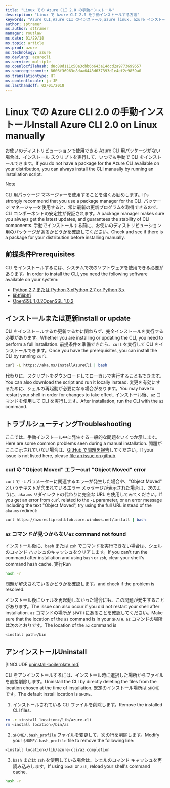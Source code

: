 ```yaml
---
title: "Linux での Azure CLI 2.0 の手動インストール"
description: "Linux で Azure CLI 2.0 を手動インストールする方法"
keywords: "Azure CLI,Azure CLI のインストール,azure linux, azure インストール linux"
author: sptramer
ms.author: sttramer
manager: routlaw
ms.date: 01/29/18
ms.topic: article
ms.prod: azure
ms.technology: azure
ms.devlang: azurecli
ms.service: multiple
ms.openlocfilehash: d8c88d111c50a3cbb6b643a14dcd2a9773699657
ms.sourcegitcommit: 8606f36963e8daa6448d637393d1e4ef2c9859a0
ms.translationtype: HT
ms.contentlocale: ja-JP
ms.lasthandoff: 02/01/2018
---
```

# <a name="install-azure-cli-20-on-linux-manually"></a><span data-ttu-id="52ffe-104">Linux での Azure CLI 2.0 の手動インストール</span><span class="sxs-lookup"><span data-stu-id="52ffe-104">Install Azure CLI 2.0 on Linux manually</span></span>

<span data-ttu-id="52ffe-105">お使いのディストリビューションで使用できる Azure CLI 用パッケージがない場合は、インストール スクリプトを実行して、いつでも手動で CLI をインストールできます。</span><span class="sxs-lookup"><span data-stu-id="52ffe-105">If you do not have a package for the Azure CLI available on your distribution, you can always install the CLI manually by running an installation script.</span></span>

> [!NOTE]
> <span data-ttu-id="52ffe-106">CLI 用パッケージ マネージャーを使用することを強くお勧めします。</span><span class="sxs-lookup"><span data-stu-id="52ffe-106">It's strongly recommend that you use a package manager for the CLI.</span></span> <span data-ttu-id="52ffe-107">パッケージ マネージャーを使用すると、常に最新の更新プログラムを取得できるので、CLI コンポーネントの安定性が保証されます。</span><span class="sxs-lookup"><span data-stu-id="52ffe-107">A package manager makes sure you always get the latest updates, and guarantees the stability of CLI components.</span></span> <span data-ttu-id="52ffe-108">手動でインストールする前に、お使いのディストリビューション用のパッケージがあるかどうかを確認してください。</span><span class="sxs-lookup"><span data-stu-id="52ffe-108">Check and see if there is a package for your distribution before installing manually.</span></span>

## <a name="prerequisites"></a><span data-ttu-id="52ffe-109">前提条件</span><span class="sxs-lookup"><span data-stu-id="52ffe-109">Prerequisites</span></span>

<span data-ttu-id="52ffe-110">CLI をインストールするには、システムで次のソフトウェアを使用できる必要があります。</span><span class="sxs-lookup"><span data-stu-id="52ffe-110">In order to install the CLI, you need the following software available on your system:</span></span>

* [<span data-ttu-id="52ffe-111">Python 2.7 または Python 3.x</span><span class="sxs-lookup"><span data-stu-id="52ffe-111">Python 2.7 or Python 3.x</span></span>](https://www.python.org/downloads/)
* [<span data-ttu-id="52ffe-112">libffi</span><span class="sxs-lookup"><span data-stu-id="52ffe-112">libffi</span></span>](https://sourceware.org/libffi/)
* [<span data-ttu-id="52ffe-113">OpenSSL 1.0.2</span><span class="sxs-lookup"><span data-stu-id="52ffe-113">OpenSSL 1.0.2</span></span>](https://www.openssl.org/source/)

## <a name="install-or-update"></a><span data-ttu-id="52ffe-114">インストールまたは更新</span><span class="sxs-lookup"><span data-stu-id="52ffe-114">Install or update</span></span> 

<span data-ttu-id="52ffe-115">CLI をインストールするか更新するかに関わらず、完全インストールを実行する必要があります。</span><span class="sxs-lookup"><span data-stu-id="52ffe-115">Whether you are installing or updating the CLI, you need to perform a full installation.</span></span> <span data-ttu-id="52ffe-116">前提条件を準備できたら、`curl` を実行して CLI をインストールできます。</span><span class="sxs-lookup"><span data-stu-id="52ffe-116">Once you have the prerequisites, you can install the CLI by running `curl`.</span></span>

```bash
curl -L https://aka.ms/InstallAzureCli | bash
```

<span data-ttu-id="52ffe-117">代わりに、スクリプトをダウンロードしてローカルで実行することもできます。</span><span class="sxs-lookup"><span data-stu-id="52ffe-117">You can also download the script and run it locally instead.</span></span> <span data-ttu-id="52ffe-118">変更を有効にするために、シェルの再起動が必要になる場合があります。</span><span class="sxs-lookup"><span data-stu-id="52ffe-118">You may have to restart your shell in order for changes to take effect.</span></span> <span data-ttu-id="52ffe-119">インストール後、`az` コマンドを使用して CLI を実行します。</span><span class="sxs-lookup"><span data-stu-id="52ffe-119">After installation, run the CLI with the `az` command.</span></span>

## <a name="troubleshooting"></a><span data-ttu-id="52ffe-120">トラブルシューティング</span><span class="sxs-lookup"><span data-stu-id="52ffe-120">Troubleshooting</span></span>

<span data-ttu-id="52ffe-121">ここでは、手動インストール中に発生する一般的な問題をいくつか示します。</span><span class="sxs-lookup"><span data-stu-id="52ffe-121">Here are some common problems seen during a manual installation.</span></span> <span data-ttu-id="52ffe-122">問題がここに示されていない場合は、[GitHub で問題を報告](https://github.com/Azure/azure-cli/issues)してください。</span><span class="sxs-lookup"><span data-stu-id="52ffe-122">If your issue is not listed here, please [file an issue on github](https://github.com/Azure/azure-cli/issues).</span></span>
### <a name="curl-object-moved-error"></a><span data-ttu-id="52ffe-123">curl の "Object Moved" エラー</span><span class="sxs-lookup"><span data-stu-id="52ffe-123">curl "Object Moved" error</span></span>

<span data-ttu-id="52ffe-124">`curl` で `-L` パラメーターに関連するエラーが発生した場合や、"Object Moved" というテキストが含まれているエラー メッセージが表示された場合は、次のように、`aka.ms` リダイレクトの代わりに完全な URL を使用してみてください。</span><span class="sxs-lookup"><span data-stu-id="52ffe-124">If you get an error from `curl` related to the `-L` parameter, or an error message including the text "Object Moved", try using the full URL instead of the `aka.ms` redirect:</span></span>

```bash
curl https://azurecliprod.blob.core.windows.net/install | bash
```

### <a name="az-command-not-found"></a><span data-ttu-id="52ffe-125">`az` コマンドが見つからない</span><span class="sxs-lookup"><span data-stu-id="52ffe-125">`az` command not found</span></span>

<span data-ttu-id="52ffe-126">インストール後に、`bash` または `zsh` でコマンドを実行できない場合は、シェルのコマンド ハッシュのキャッシュをクリアします。</span><span class="sxs-lookup"><span data-stu-id="52ffe-126">If you can't run the command after installation and using `bash` or `zsh`, clear your shell's command hash cache.</span></span> <span data-ttu-id="52ffe-127">実行</span><span class="sxs-lookup"><span data-stu-id="52ffe-127">Run</span></span>

```bash
hash -r
```

<span data-ttu-id="52ffe-128">問題が解決されているかどうかを確認します。</span><span class="sxs-lookup"><span data-stu-id="52ffe-128">and check if the problem is resolved.</span></span>

<span data-ttu-id="52ffe-129">インストール後にシェルを再起動しなかった場合にも、この問題が発生することがあります。</span><span class="sxs-lookup"><span data-stu-id="52ffe-129">The issue can also occur if you did not restart your shell after installation.</span></span> <span data-ttu-id="52ffe-130">`az` コマンドの場所が `$PATH` にあることを確認してください。</span><span class="sxs-lookup"><span data-stu-id="52ffe-130">Make sure that the location of the `az` command is in your `$PATH`.</span></span> <span data-ttu-id="52ffe-131">`az` コマンドの場所は次のとおりです。</span><span class="sxs-lookup"><span data-stu-id="52ffe-131">The location of the `az` command is</span></span>

```bash
<install path>/bin
```

## <a name="uninstall"></a><span data-ttu-id="52ffe-132">アンインストール</span><span class="sxs-lookup"><span data-stu-id="52ffe-132">Uninstall</span></span>

[!INCLUDE [uninstall-boilerplate.md](includes/uninstall-boilerplate.md)]

<span data-ttu-id="52ffe-133">CLI をアンインストールするには、インストール時に選択した場所からファイルを直接削除します。</span><span class="sxs-lookup"><span data-stu-id="52ffe-133">Uninstall the CLI by directly deleting the files from the location chosen at the time of installation.</span></span> <span data-ttu-id="52ffe-134">既定のインストール場所は `$HOME` です。</span><span class="sxs-lookup"><span data-stu-id="52ffe-134">The default install location is `$HOME`.</span></span>

1. <span data-ttu-id="52ffe-135">インストールされている CLI ファイルを削除します。</span><span class="sxs-lookup"><span data-stu-id="52ffe-135">Remove the installed CLI files.</span></span>
  
  ```bash
  rm -r <install location>/lib/azure-cli
  rm <install location>/bin/az
  ```
2. <span data-ttu-id="52ffe-136">`$HOME/.bash_profile` ファイルを変更して、次の行を削除します。</span><span class="sxs-lookup"><span data-stu-id="52ffe-136">Modify your `$HOME/.bash_profile` file to remove the following line:</span></span>
  
  ```
  <install location>/lib/azure-cli/az.completion
  ```

3. <span data-ttu-id="52ffe-137">`bash` または `zsh` を使用している場合は、シェルのコマンド キャッシュを再読み込みします。</span><span class="sxs-lookup"><span data-stu-id="52ffe-137">If using `bash` or `zsh`, reload your shell's command cache.</span></span>
  
  ```bash
  hash -r
  ```
